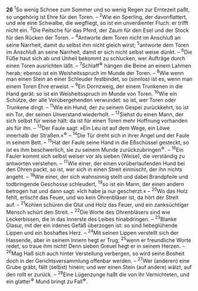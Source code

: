 __26__
<sup>1</sup>So wenig Schnee zum Sommer und so wenig Regen zur Erntezeit paßt, so ungehörig ist Ehre für den Toren. –
<sup>2</sup>Wie ein Sperling, der davonflattert, und wie eine Schwalbe, die wegfliegt, so ist ein unverdienter Fluch: er trifft nicht ein.
<sup>3</sup>Die Peitsche für das Pferd, der Zaum für den Esel und der Stock für den Rücken der Toren. –
<sup>4</sup>Antworte dem Toren nicht im Anschluß an seine Narrheit, damit du selbst ihm nicht gleich wirst;
<sup>5</sup>antworte dem Toren im Anschluß an seine Narrheit, damit er sich nicht selbst weise dünkt. –
<sup>6</sup>Die Füße haut sich ab und Unheil bekommt zu schlucken, wer Aufträge durch einen Toren ausrichten läßt. –
<sup>7</sup>Schlaff<sup title="= unbrauchbar">&#x2732;</sup> hängen die Beine an einem Lahmen herab; ebenso ist ein Weisheitsspruch im Munde der Toren. –
<sup>8</sup>Wie wenn man einen Stein an einer Schleuder festbindet, so (sinnlos) ist es, wenn man einem Toren Ehre erweist. –
<sup>9</sup>Ein Dornzweig, der einem Trunkenen in die Hand gerät: so ist ein Weisheitsspruch im Munde von Toren.
<sup>10</sup>Wie ein Schütze, der alle Vorübergehenden verwundet: so ist, wer Toren oder Trunkene dingt. –
<sup>11</sup>Wie ein Hund, der zu seinem Gespei zurückkehrt, so ist ein Tor, der seinen Unverstand wiederholt. –
<sup>12</sup>Siehst du einen Mann, der sich selbst für weise hält: da ist für einen Toren mehr Hoffnung vorhanden als für ihn. –
<sup>13</sup>Der Faule sagt: »Ein Leu ist auf dem Wege, ein Löwe innerhalb der Straßen.«<sup title="vgl. 22,13">&#x2732;</sup> –
<sup>14</sup>Die Tür dreht sich in ihrer Angel und der Faule in seinem Bett. –
<sup>15</sup>Hat der Faule seine Hand in die Eßschüssel gesteckt, so ist es ihm beschwerlich, sie zu seinem Munde zurückzubringen<sup title="vgl. 19,24">&#x2732;</sup>. –
<sup>16</sup>Ein Fauler kommt sich selbst weiser vor als sieben (Weise), die verständig zu antworten verstehen. –
<sup>17</sup>Wie einer, der einen vorüberlaufenden Hund bei den Ohren packt, so ist, wer sich in einen Streit einmischt, der ihn nichts angeht. –
<sup>18</sup>Wie einer, der sich wahnsinnig stellt und dabei Brandpfeile und todbringende Geschosse schleudert,
<sup>19</sup>so ist ein Mann, der einen andern betrogen hat und dann sagt: »Ich habe ja nur gescherzt.« –
<sup>20</sup>Wo das Holz fehlt, erlischt das Feuer, und wo kein Ohrenbläser ist, da hört der Streit auf. –
<sup>21</sup>Kohlen schüren die Glut und Holz das Feuer, und ein zanksüchtiger Mensch schürt den Streit. –
<sup>22</sup>Die Worte des Ohrenbläsers sind wie Leckerbissen, die in das Innerste des Leibes hinabdringen. –
<sup>23</sup>Blanke Glasur, mit der ein irdenes Gefäß überzogen ist: so sind liebeglühende Lippen und ein boshaftes Herz. –
<sup>24</sup>Mit seinen Lippen verstellt sich der Hassende, aber in seinem Innern hegt er Trug;
<sup>25</sup>wenn er freundliche Worte redet, so traue ihm nicht! Denn sieben Greuel hegt er in seinem Herzen. –
<sup>26</sup>Mag Haß sich auch hinter Verstellung verbergen, so wird seine Bosheit doch in der Gerichtsversammlung offenbar werden. –
<sup>27</sup>Wer (anderen) eine Grube gräbt, fällt (selbst) hinein; und wer einen Stein (auf andere) wälzt, auf den rollt er zurück. –
<sup>28</sup>Eine Lügenzunge haßt die von ihr Vernichteten, und ein glatter<sup title="= schmeichlerischer">&#x2732;</sup> Mund bringt zu Fall<sup title="oder: richtet Verderben an">&#x2732;</sup>.